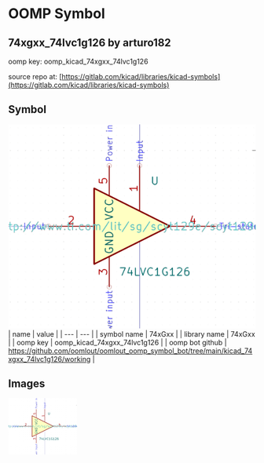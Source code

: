 # OOMP Symbol  
## 74xgxx_74lvc1g126  by arturo182  
  
oomp key: oomp_kicad_74xgxx_74lvc1g126  
  
source repo at: [https://gitlab.com/kicad/libraries/kicad-symbols](https://gitlab.com/kicad/libraries/kicad-symbols)  
## Symbol  
  
[![working.png](working_600.png)](working.png)  
| name | value | 
| --- | --- | 
| symbol name | 74xGxx | 
| library name | 74xGxx | 
| oomp key | oomp_kicad_74xgxx_74lvc1g126 | 
| oomp bot github | https://github.com/oomlout/oomlout_oomp_symbol_bot/tree/main/kicad_74xgxx_74lvc1g126/working | 
## Images  
  
[![working.png](working_140.png)](working.png)  
